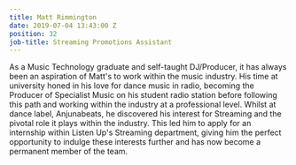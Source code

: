 ```yaml
---
title: Matt Rimmington
date: 2019-07-04 13:43:00 Z
position: 32
job-title: Streaming Promotions Assistant
---
```


As a Music Technology graduate and self-taught DJ/Producer, it has always been an aspiration of Matt's to work within the music industry. His time at university honed in his love for dance music in radio, becoming the Producer of Specialist Music on his student radio station before following this path and working within the industry at a professional level. Whilst at dance label, Anjunabeats, he discovered his interest for Streaming and the pivotal role it plays within the industry. This led him to apply for an internship within Listen Up's Streaming department, giving him the perfect opportunity to indulge these interests further and has now become a permanent member of the team.